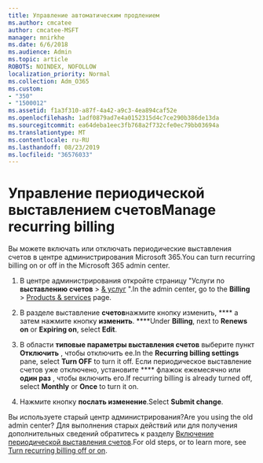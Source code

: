 ```yaml
---
title: Управление автоматическим продлением
ms.author: cmcatee
author: cmcatee-MSFT
manager: mnirkhe
ms.date: 6/6/2018
ms.audience: Admin
ms.topic: article
ROBOTS: NOINDEX, NOFOLLOW
localization_priority: Normal
ms.collection: Adm_O365
ms.custom:
- "350"
- "1500012"
ms.assetid: f1a3f310-a87f-4a42-a9c3-4ea894caf52e
ms.openlocfilehash: 1adf0879ad7e4a0152315d4c7ce290b386de13da
ms.sourcegitcommit: ea64deba1eec3fb768a2f732cfe0ec79bb03694a
ms.translationtype: MT
ms.contentlocale: ru-RU
ms.lasthandoff: 08/23/2019
ms.locfileid: "36576033"
---
```

# <a name="manage-recurring-billing"></a><span data-ttu-id="30a1e-102">Управление периодической выставлением счетов</span><span class="sxs-lookup"><span data-stu-id="30a1e-102">Manage recurring billing</span></span>

<span data-ttu-id="30a1e-103">Вы можете включать или отключать периодические выставления счетов в центре администрирования Microsoft 365.</span><span class="sxs-lookup"><span data-stu-id="30a1e-103">You can turn recurring billing on or off in the Microsoft 365 admin center.</span></span>
  
1. <span data-ttu-id="30a1e-104">В центре администрирования откройте страницу "Услуги по **выставлению счетов** \> [& услуг](https://go.microsoft.com/fwlink/p/?linkid=842054) ".</span><span class="sxs-lookup"><span data-stu-id="30a1e-104">In the admin center, go to the **Billing** \> [Products & services](https://go.microsoft.com/fwlink/p/?linkid=842054) page.</span></span>

2. <span data-ttu-id="30a1e-105">В разделе выставление **счетов**нажмите кнопку изменить, \*\*\*\* а затем нажмите кнопку **изменить**. \*\*\*\*</span><span class="sxs-lookup"><span data-stu-id="30a1e-105">Under **Billing**, next to **Renews on** or **Expiring on**, select **Edit**.</span></span>

3. <span data-ttu-id="30a1e-106">В области **типовые параметры выставления счетов** выберите пункт **Отключить** , чтобы отключить ее.</span><span class="sxs-lookup"><span data-stu-id="30a1e-106">In the **Recurring billing settings** pane, select **Turn OFF** to turn it off.</span></span> <span data-ttu-id="30a1e-107">Если периодическое выставление счетов уже отключено, установите \*\*\*\* флажок ежемесячно или **один раз** , чтобы включить его.</span><span class="sxs-lookup"><span data-stu-id="30a1e-107">If recurring billing is already turned off, select **Monthly** or **Once** to turn it on.</span></span>

4. <span data-ttu-id="30a1e-108">Нажмите кнопку **послать изменение**.</span><span class="sxs-lookup"><span data-stu-id="30a1e-108">Select **Submit change**.</span></span>

<span data-ttu-id="30a1e-109">Вы используете старый центр администрирования?</span><span class="sxs-lookup"><span data-stu-id="30a1e-109">Are you using the old admin center?</span></span> <span data-ttu-id="30a1e-110">Для выполнения старых действий или для получения дополнительных сведений обратитесь к разделу [Включение периодической выставления счетов](https://docs.microsoft.com/office365/admin/subscriptions-and-billing/renew-your-subscription?view=o365-worldwide#turn-recurring-billing-off-or-on).</span><span class="sxs-lookup"><span data-stu-id="30a1e-110">For old steps, or to learn more, see [Turn recurring billing off or on](https://docs.microsoft.com/office365/admin/subscriptions-and-billing/renew-your-subscription?view=o365-worldwide#turn-recurring-billing-off-or-on).</span></span>

